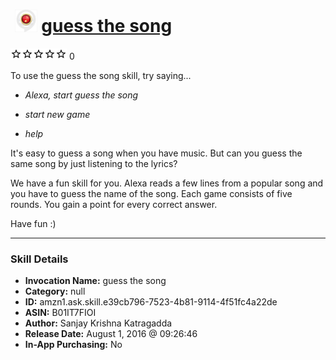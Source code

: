 # &nbsp;<img src="skill_icon" alt="guess the song icon" width="36"> [guess the song](http://alexa.amazon.com/#skills/amzn1.ask.skill.e39cb796-7523-4b81-9114-4f51fc4a22de)
![0 stars](../../images/ic_star_border_black_18dp_1x.png)![0 stars](../../images/ic_star_border_black_18dp_1x.png)![0 stars](../../images/ic_star_border_black_18dp_1x.png)![0 stars](../../images/ic_star_border_black_18dp_1x.png)![0 stars](../../images/ic_star_border_black_18dp_1x.png) 0

To use the guess the song skill, try saying...

* *Alexa, start guess the song*

* *start new game*

* *help*

It's easy to guess a song when you have music. But can you guess the same song by just listening to the lyrics?

We have a fun skill for you. Alexa reads a few lines from a popular song and you have to guess the name of the song. Each game consists of five rounds. You gain a point for every correct answer.

Have fun :)

***

### Skill Details

* **Invocation Name:** guess the song
* **Category:** null
* **ID:** amzn1.ask.skill.e39cb796-7523-4b81-9114-4f51fc4a22de
* **ASIN:** B01IT7FIOI
* **Author:** Sanjay Krishna Katragadda
* **Release Date:** August 1, 2016 @ 09:26:46
* **In-App Purchasing:** No
